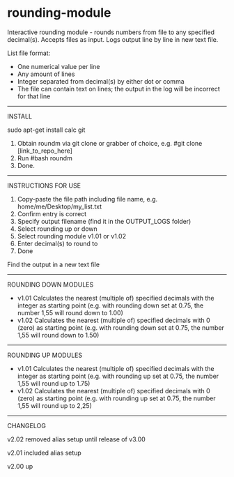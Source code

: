 # rounding-module
Interactive rounding module - rounds numbers from file to any specified decimal(s). Accepts files as input. Logs output line by line in new text file.


List file format:
- One numerical value per line
- Any amount of lines
- Integer separated from decimal(s) by either dot or comma
- The file can contain text on lines; the output in the log will be incorrect for that line

____

INSTALL

sudo apt-get install calc git

1. Obtain roundm via git clone or grabber of choice, e.g. #git clone [link_to_repo_here]
2. Run #bash roundm
3. Done.

____

INSTRUCTIONS FOR USE

1. Copy-paste the file path including file name, e.g. home/me/Desktop/my_list.txt
2. Confirm entry is correct
3. Specify output filename (find it in the OUTPUT_LOGS folder)
4. Select rounding up or down
5. Select rounding module v1.01 or v1.02
6. Enter decimal(s) to round to
7. Done

Find the output in a new text file

____

ROUNDING DOWN MODULES

- v1.01 Calculates the nearest (multiple of) specified decimals with the integer as starting point (e.g. with rounding down set at 0.75, the number 1,55 will round down to 1.00)
- v1.02 Calculates the nearest (multiple of) specified decimals with 0 (zero) as starting point (e.g. with rounding down set at 0.75, the number 1,55 will round down to 1.50)

____

ROUNDING UP MODULES

- v1.01 Calculates the nearest (multiple of) specified decimals with the integer as starting point (e.g. with rounding up set at 0.75, the number 1,55 will round up to 1.75)
- v1.02 Calculates the nearest (multiple of) specified decimals with 0 (zero) as starting point (e.g. with rounding up set at 0.75, the number 1,55 will round up to 2,25)

____

CHANGELOG

v2.02
removed alias setup until release of v3.00

v2.01
included alias setup

v2.00
up
